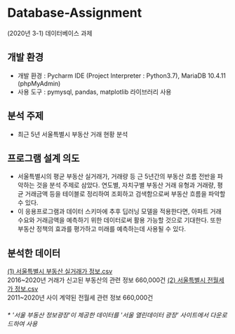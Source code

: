 # Database-Assignment
(2020년 3-1) 데이터베이스 과제

## 개발 환경
* 개발 환경 : Pycharm IDE (Project Interpreter : Python3.7), MariaDB 10.4.11 (phpMyAdmin)
* 사용 도구 : pymysql, pandas, matplotlib 라이브러리 사용
  
## 분석 주제
* 최근 5년 서울특별시 부동산 거래 현황 분석  

## 프로그램 설계 의도
* 서울특별시의 평균 부동산 실거래가, 거래량 등 근 5년간의 부동산 흐름 전반을 파악하는 것을 분석 주제로 삼았다. 연도별, 자치구별 부동산 거래 유형과 거래량, 평균 거래금액 등을 테이블로 정리하여 조회하고 검색함으로써 부동산 흐름을 파악할 수 있다.
* 이 응용프로그램과 데이터 스키마에 추후 딥러닝 모델을 적용한다면, 아파트 거래 수요와 거래금액을 예측하기 위한 데이터로써 활용 가능할 것으로 기대한다. 또한 부동산 정책의 효과를 평가하고 미래를 예측하는데 사용될 수 있다.

## 분석한 데이터
[(1) 서울특별시 부동산 실거래가 정보.csv](http://data.seoul.go.kr/dataList/OA-15548/S/1/datasetView.do)  
2016\~2020년 거래가 신고된 부동산의 관련 정보 660,000건
[(2) 서울특별시 전월세가 정보.csv](http://data.seoul.go.kr/dataList/OA-15549/S/1/datasetView.do)  
2011\~2020년 사이 계약된 전월세 관련 정보 660,000건 
###### \* '서울 부동산 정보광장'이 제공한 데이터를 '서울 열린데이터 광장' 사이트에서 다운로드하여 사용  
